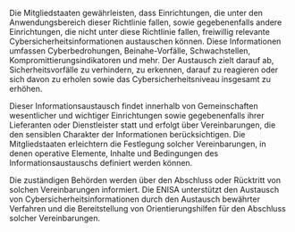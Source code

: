Die Mitgliedstaaten gewährleisten, dass Einrichtungen, die unter den Anwendungsbereich dieser Richtlinie fallen, sowie gegebenenfalls andere Einrichtungen, die nicht unter diese Richtlinie fallen, freiwillig relevante Cybersicherheitsinformationen austauschen können. Diese Informationen umfassen Cyberbedrohungen, Beinahe-Vorfälle, Schwachstellen, Kompromittierungsindikatoren und mehr. Der Austausch zielt darauf ab, Sicherheitsvorfälle zu verhindern, zu erkennen, darauf zu reagieren oder sich davon zu erholen sowie das Cybersicherheitsniveau insgesamt zu erhöhen.

Dieser Informationsaustausch findet innerhalb von Gemeinschaften wesentlicher und wichtiger Einrichtungen sowie gegebenenfalls ihrer Lieferanten oder Dienstleister statt und erfolgt über Vereinbarungen, die den sensiblen Charakter der Informationen berücksichtigen. Die Mitgliedstaaten erleichtern die Festlegung solcher Vereinbarungen, in denen operative Elemente, Inhalte und Bedingungen des Informationsaustauschs definiert werden können.

Die zuständigen Behörden werden über den Abschluss oder Rücktritt von solchen Vereinbarungen informiert. Die ENISA unterstützt den Austausch von Cybersicherheitsinformationen durch den Austausch bewährter Verfahren und die Bereitstellung von Orientierungshilfen für den Abschluss solcher Vereinbarungen.
